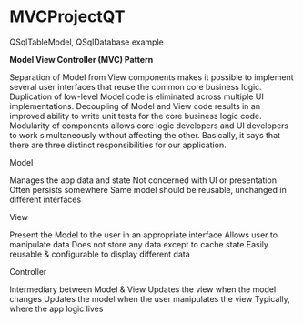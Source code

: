 # MVCProjectQT

QSqlTableModel, QSqlDatabase example

<b>Model View Controller (MVC) Pattern</b>


Separation of Model from View components makes it possible to implement several user interfaces that reuse the common core business logic.
Duplication of low-level Model code is eliminated across multiple UI implementations.
Decoupling of Model and View code results in an improved ability to write unit tests for the core business logic code.
Modularity of components allows core logic developers and UI developers to work simultaneously without affecting the other.
Basically, it says that there are three distinct responsibilities for our application. 

Model

Manages the app data and state
Not concerned with UI or presentation
Often persists somewhere
Same model should be reusable, unchanged in different interfaces

View

Present the Model to the user in an appropriate interface
Allows user to manipulate data
Does not store any data except to cache state
Easily reusable & configurable to display different data

Controller

Intermediary between Model & View
Updates the view when the model changes
Updates the model when the user manipulates the view
Typically, where the app logic lives
